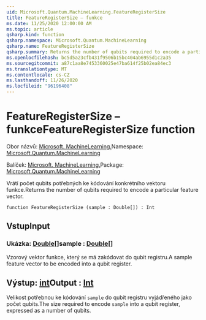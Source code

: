 ```yaml
---
uid: Microsoft.Quantum.MachineLearning.FeatureRegisterSize
title: FeatureRegisterSize – funkce
ms.date: 11/25/2020 12:00:00 AM
ms.topic: article
qsharp.kind: function
qsharp.namespace: Microsoft.Quantum.MachineLearning
qsharp.name: FeatureRegisterSize
qsharp.summary: Returns the number of qubits required to encode a particular feature vector.
ms.openlocfilehash: bc5d5a23cfb431f9506b15bc404ab6955d1c2a35
ms.sourcegitcommit: a87c1aa8e7453360025e47ba614f25b02ea84ec3
ms.translationtype: MT
ms.contentlocale: cs-CZ
ms.lasthandoff: 11/26/2020
ms.locfileid: "96196408"
---
```

# <a name="featureregistersize-function"></a><span data-ttu-id="b0d58-102">FeatureRegisterSize – funkce</span><span class="sxs-lookup"><span data-stu-id="b0d58-102">FeatureRegisterSize function</span></span>

<span data-ttu-id="b0d58-103">Obor názvů: [Microsoft. MachineLearning.](xref:Microsoft.Quantum.MachineLearning)</span><span class="sxs-lookup"><span data-stu-id="b0d58-103">Namespace: [Microsoft.Quantum.MachineLearning](xref:Microsoft.Quantum.MachineLearning)</span></span>

<span data-ttu-id="b0d58-104">Balíček: [Microsoft. MachineLearning.](https://nuget.org/packages/Microsoft.Quantum.MachineLearning)</span><span class="sxs-lookup"><span data-stu-id="b0d58-104">Package: [Microsoft.Quantum.MachineLearning](https://nuget.org/packages/Microsoft.Quantum.MachineLearning)</span></span>


<span data-ttu-id="b0d58-105">Vrátí počet qubits potřebných ke kódování konkrétního vektoru funkce.</span><span class="sxs-lookup"><span data-stu-id="b0d58-105">Returns the number of qubits required to encode a particular feature vector.</span></span>

```qsharp
function FeatureRegisterSize (sample : Double[]) : Int
```


## <a name="input"></a><span data-ttu-id="b0d58-106">Vstup</span><span class="sxs-lookup"><span data-stu-id="b0d58-106">Input</span></span>

### <a name="sample--double"></a><span data-ttu-id="b0d58-107">Ukázka: [Double](xref:microsoft.quantum.lang-ref.double)[]</span><span class="sxs-lookup"><span data-stu-id="b0d58-107">sample : [Double](xref:microsoft.quantum.lang-ref.double)[]</span></span>

<span data-ttu-id="b0d58-108">Vzorový vektor funkce, který se má zakódovat do qubit registru.</span><span class="sxs-lookup"><span data-stu-id="b0d58-108">A sample feature vector to be encoded into a qubit register.</span></span>



## <a name="output--int"></a><span data-ttu-id="b0d58-109">Výstup: [int](xref:microsoft.quantum.lang-ref.int)</span><span class="sxs-lookup"><span data-stu-id="b0d58-109">Output : [Int](xref:microsoft.quantum.lang-ref.int)</span></span>

<span data-ttu-id="b0d58-110">Velikost potřebnou ke kódování `sample` do qubit registru vyjádřeného jako počet qubits.</span><span class="sxs-lookup"><span data-stu-id="b0d58-110">The size required to encode `sample` into a qubit register, expressed as a number of qubits.</span></span>